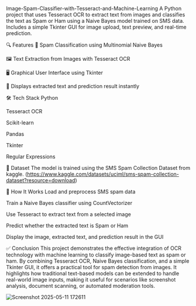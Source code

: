 Image-Spam-Classifier-with-Tesseract-and-Machine-Learning
A Python project that uses Tesseract OCR to extract text from images and classifies the text as Spam or Ham using a Naive Bayes model trained on SMS data. Includes a simple Tkinter GUI for image upload, text preview, and real-time prediction.

🔍 Features
🧠 Spam Classification using Multinomial Naive Bayes

🖼️ Text Extraction from Images with Tesseract OCR

🖥️ Graphical User Interface using Tkinter

📄 Displays extracted text and prediction result instantly

🛠️ Tech Stack
Python

Tesseract OCR

Scikit-learn

Pandas

Tkinter

Regular Expressions

📁 Dataset
The model is trained using the SMS Spam Collection Dataset from kaggle.
(https://www.kaggle.com/datasets/uciml/sms-spam-collection-dataset?resource=download)

🚀 How It Works
Load and preprocess SMS spam data

Train a Naive Bayes classifier using CountVectorizer

Use Tesseract to extract text from a selected image

Predict whether the extracted text is Spam or Ham

Display the image, extracted text, and prediction result in the GUI

✅ Conclusion
This project demonstrates the effective integration of OCR technology with machine learning to classify image-based text as spam or ham. By combining Tesseract OCR, Naive Bayes classification, and a simple Tkinter GUI, it offers a practical tool for spam detection from images. It highlights how traditional text-based models can be extended to handle real-world image inputs, making it useful for scenarios like screenshot analysis, document scanning, or automated moderation tools.

![Screenshot 2025-05-11 172611](https://github.com/user-attachments/assets/207467c8-44f4-4ec8-8390-6f3668b392a3)
